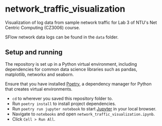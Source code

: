 # network_traffic_visualization

Visualization of log data from sample network traffic for Lab 3 of NTU's Net Centric Computing (CZ3006) course.

SFlow network data logs can be found in the `data` folder.

## Setup and running

The repository is set up in a Python virtual environment, including dependencies for common data science libraries such as pandas, matplotlib, networkx and seaborn.

Ensure that you have installed [Poetry](https://python-poetry.org/), a dependency manager for Python that creates virtual environments.

- `cd` to wherever you saved this repository folder to.
- Run `poetry install` to install project dependencies.
- Run `poetry run jupyter notebook` to start [Jupyter](https://jupyter.org/) in your local browser.
- Navigate to `notebooks` and open `network_traffic_visualization.ipynb`.
- Click `Cell > Run All`.
